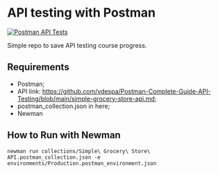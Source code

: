 # API testing with Postman
[![Postman API Tests](https://github.com/enzofurlan/postman-studies/actions/workflows/postman-ci.yml/badge.svg)](https://github.com/enzofurlan/postman-studies/actions/workflows/postman-ci.yml)

Simple repo to save API testing course progress.

## Requirements

-   Postman;
-   API link: https://github.com/vdespa/Postman-Complete-Guide-API-Testing/blob/main/simple-grocery-store-api.md;
-   postman_collection.json in here;
-   Newman

## How to Run with Newman

```
newman run collections/Simple\ Grocery\ Store\ API.postman_collection.json -e environments/Production.postman_environment.json
```
